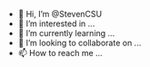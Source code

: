- 👋 Hi, I’m @StevenCSU
- 👀 I’m interested in ...
- 🌱 I’m currently learning ...
- 💞️ I’m looking to collaborate on ...
- 📫 How to reach me ...

<!---
StevenCSU/StevenCSU is a ✨ special ✨ repository because its `README.md` (this file) appears on your GitHub profile.
You can click the Preview link to take a look at your changes.
--->
